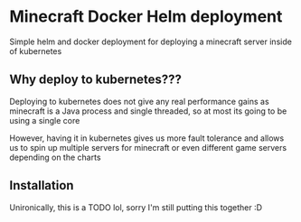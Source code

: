 # Minecraft Docker Helm deployment

Simple helm and docker deployment for deploying a minecraft server inside of kubernetes

## Why deploy to kubernetes???

Deploying to kubernetes does not give any real performance gains as minecraft is a Java process and single threaded, so at most its going to be using a single core

However, having it in kubernetes gives us more fault tolerance and allows us to spin up multiple servers for minecraft or even different game servers depending on the charts

## Installation

Unironically, this is a TODO lol, sorry I'm still putting this together :D